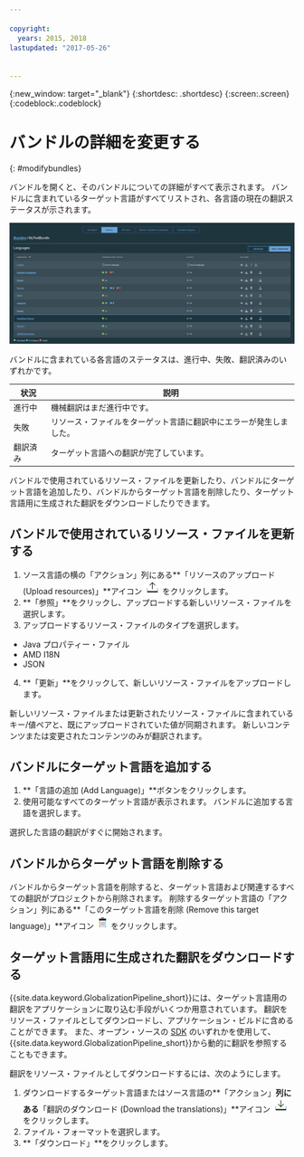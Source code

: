 ```yaml
---

copyright:
  years: 2015, 2018
lastupdated: "2017-05-26"


---
```


{:new_window: target="_blank"}
{:shortdesc: .shortdesc}
{:screen:.screen}
{:codeblock:.codeblock}

# バンドルの詳細を変更する
{: #modifybundles}

バンドルを開くと、そのバンドルについての詳細がすべて表示されます。 バンドルに含まれているターゲット言語がすべてリストされ、各言語の現在の翻訳ステータスが示されます。

![バンドル詳細ページには、バンドルに関する情報とその翻訳が示されています。](images/bundleDetails.png)

バンドルに含まれている各言語のステータスは、進行中、失敗、翻訳済みのいずれかです。

| 状況 | 説明 |
|--------|-------------|
| 進行中 | 機械翻訳はまだ進行中です。|
| 失敗 | リソース・ファイルをターゲット言語に翻訳中にエラーが発生しました。|
| 翻訳済み | ターゲット言語への翻訳が完了しています。|

バンドルで使用されているリソース・ファイルを更新したり、バンドルにターゲット言語を追加したり、バンドルからターゲット言語を削除したり、ターゲット言語用に生成された翻訳をダウンロードしたりできます。

## バンドルで使用されているリソース・ファイルを更新する

1. ソース言語の横の「アクション」列にある**「リソースのアップロード (Upload resources)」**アイコン ![このアイコンは新しいリソース・ファイルをアップロードする場合に選択します](images/uploadIcon.png) をクリックします。
2. **「参照」**をクリックし、アップロードする新しいリソース・ファイルを選択します。
3. アップロードするリソース・ファイルのタイプを選択します。
 * Java プロパティー・ファイル
 * AMD I18N
 * JSON
4. **「更新」**をクリックして、新しいリソース・ファイルをアップロードします。

新しいリソース・ファイルまたは更新されたリソース・ファイルに含まれているキー/値ペアと、既にアップロードされていた値が同期されます。 新しいコンテンツまたは変更されたコンテンツのみが翻訳されます。

## バンドルにターゲット言語を追加する

1. **「言語の追加 (Add Language)」**ボタンをクリックします。
2. 使用可能なすべてのターゲット言語が表示されます。 バンドルに追加する言語を選択します。

選択した言語の翻訳がすぐに開始されます。

## バンドルからターゲット言語を削除する

バンドルからターゲット言語を削除すると、ターゲット言語および関連するすべての翻訳がプロジェクトから削除されます。 削除するターゲット言語の「アクション」列にある**「このターゲット言語を削除 (Remove this target language)」**アイコン ![「このターゲット言語を削除 (Remove this target language)」のごみ箱のアイコンを選択します](images/trashIcon.png) をクリックします。

## ターゲット言語用に生成された翻訳をダウンロードする

{{site.data.keyword.GlobalizationPipeline_short}}には、ターゲット言語用の翻訳をアプリケーションに取り込む手段がいくつか用意されています。 翻訳をリソース・ファイルとしてダウンロードし、アプリケーション・ビルドに含めることができます。 また、オープン・ソースの [SDK](https://github.com/IBM-Bluemix/gp-common) のいずれかを使用して、{{site.data.keyword.GlobalizationPipeline_short}}から動的に翻訳を参照することもできます。 

<!-- For information on {{site.data.keyword.GlobalizationPipeline_full}} SDKs, see <link>. -->

翻訳をリソース・ファイルとしてダウンロードするには、次のようにします。 

1. ダウンロードするターゲット言語またはソース言語の**「アクション」**列にある**「翻訳のダウンロード (Download the translations)」**アイコン ![ターゲット言語用のソース・キーまたは翻訳をダウンロードする場合に、このダウンロード・アイコンを選択します](images/downloadIcon.png) をクリックします。
2. ファイル・フォーマットを選択します。
3. **「ダウンロード」**をクリックします。
